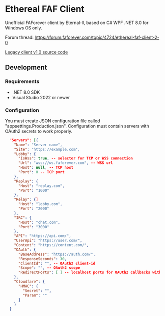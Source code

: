 # Ethereal FAF Client

Unofficial FAForever client by Eternal-ll, based on C# WPF .NET 8.0 for Windows OS only.

Forum thread: https://forum.faforever.com/topic/4724/ethereal-faf-client-2-0

[Legacy client v1.0 source code](https://github.com/Eternal-ll/ethereal-faf-client-legacy)

## Development

### Requirements

- .NET 8.0 SDK
- Visual Studio 2022 or newer

### Configuration

You must create JSON configuration file called "appsettings.Production.json". Configuration must contain servers with OAuth2 secrets to work properly.
```json
  "Servers": [{
    "Name": "Server name",
    "Site": "https://example.com",
    "Lobby": {
      "IsWss": true, -- selector for TCP or WSS connection
      "Url": "wss://ws.faforever.com", -- WSS url
      "Host": null, -- TCP host
      "Port": 0 -- TCP port
    },
    "Replay": {
      "Host": "replay.com",
      "Port": "1000"
    },
    "Relay": {]
      "Host": "lobby.com",
      "Port": "2000"
    },
    "IRC": {
      "Host": "chat.com",
      "Port": "3000"
    },
    "API": "https://api.com/",
    "UserApi": "https://user.com/",
    "Content": "https://content.com/",
    "OAuth": {
      "BaseAddress": "https://auth.com/",
      "ResponseSeconds": 30,
      "ClientId": "", -- OAuth2 client-id
      "Scope": "", -- OAuth2 scope
      "RedirectPorts": [ ] -- localhost ports for OAUth2 callbacks with code
    },
    "Cloudfare": {
      "HMAC": {
        "Secret": "",
        "Param": ""
      }
    }
  }
```
